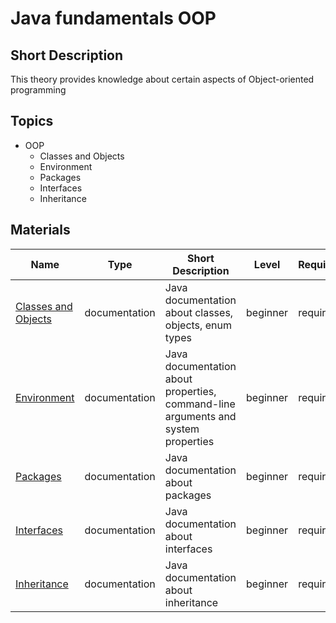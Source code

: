 # Java fundamentals OOP

## Short Description

This theory provides knowledge about certain aspects of Object-oriented programming

## Topics

* OOP
  * Classes and Objects
  * Environment
  * Packages
  * Interfaces
  * Inheritance

## Materials

| Name                                                                                    | Type          | Short Description                                                                 | Level    | Required | Estimation (h) |
|-----------------------------------------------------------------------------------------|---------------|-----------------------------------------------------------------------------------|----------|----------|----------------|
| [Classes and Objects](https://docs.oracle.com/javase/tutorial/java/javaOO/index.html)   | documentation | Java documentation about classes, objects, enum types                             | beginner | required | 1              |
| [Environment](https://docs.oracle.com/javase/tutorial/essential/environment/index.html) | documentation | Java documentation about properties, command-line arguments and system properties | beginner | required | 1              |
| [Packages](https://docs.oracle.com/javase/tutorial/java/package/index.html)             | documentation | Java documentation about packages                                                 | beginner | required | 1              |
| [Interfaces](https://docs.oracle.com/javase/tutorial/java/IandI/createinterface.html)   | documentation | Java documentation about interfaces                                               | beginner | required | 1              |
| [Inheritance](https://docs.oracle.com/javase/tutorial/java/IandI/subclasses.html)       | documentation | Java documentation about inheritance                                              | beginner | required | 1              |
